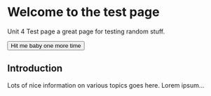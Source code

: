 # Welcome to the test page

Unit 4 Test page a great page for testing random stuff.

<button onclick="window.open('https://github.com/perod/DocTest/edit/develop/docs/index.md')">Hit me baby one more time</button>

## Introduction
Lots of nice information on various topics goes here.
Lorem ipsum...
